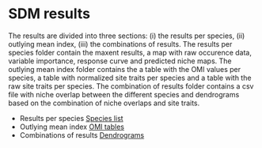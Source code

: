 SDM results
===========

The results are divided into three sections: (i) the results per species, (ii) outlying mean index, (iii) the combinations of results. The results per species folder contain the maxent results, a map with raw occurence data, variable importance, response curve and predicted niche maps. The outlying mean index folder contains the a table with the OMI values per species, a table with normalized site traits per species and a table with the raw site traits per species. The combination of results folder contains a csv file with niche overlap between the different species and dendrograms based on the combination of niche overlaps and site traits. 

- Results per species [Species list](per_species)
- Outlying mean index [OMI tables](OMI)
- Combinations of results [Dendrograms](maxent)

